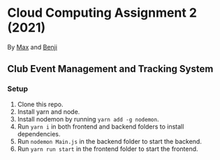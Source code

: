 # Cloud Computing Assignment 2 (2021)

By [Max](https://www.linkedin.com/in/maxwellreid/) and [Benji](https://www.linkedin.com/in/bengrant13/)

## Club Event Management and Tracking System

### Setup

1. Clone this repo.
2. Install yarn and node.
3. Install nodemon by running `yarn add -g nodemon`.
4. Run `yarn i` in both frontend and backend folders to install dependencies.
5. Run `nodemon Main.js` in the backend folder to start the backend.
6. Run `yarn run start` in the frontend folder to start the frontend.
